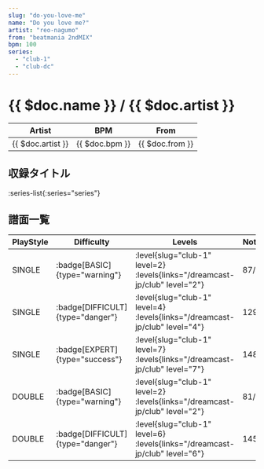 ```yaml
---
slug: "do-you-love-me"
name: "Do you love me?"
artist: "reo-nagumo"
from: "beatmania 2ndMIX"
bpm: 100
series:
  - "club-1"
  - "club-dc"
---
```


# {{ $doc.name }} / {{ $doc.artist }}

|Artist|BPM|From|
|------|---|----|
|{{ $doc.artist }}|{{ $doc.bpm }}|{{ $doc.from }}|

## 収録タイトル

:series-list{:series="series"}

## 譜面一覧

|PlayStyle|Difficulty|Levels|Notes|Movie|
|---------|----------|------|-----|-----|
|SINGLE| :badge[BASIC]{type="warning"}|<div class="field is-grouped is-grouped-multiline"> :level{slug="club-1" level=2}  :levels{links="/dreamcast-jp/club" level="2"}</div>|87/0||
|SINGLE| :badge[DIFFICULT]{type="danger"}|<div class="field is-grouped is-grouped-multiline"> :level{slug="club-1" level=4}  :levels{links="/dreamcast-jp/club" level="4"}</div>|129/0||
|SINGLE| :badge[EXPERT]{type="success"}|<div class="field is-grouped is-grouped-multiline"> :level{slug="club-1" level=7}  :levels{links="/dreamcast-jp/club" level="7"}</div>|148/0||
|DOUBLE| :badge[BASIC]{type="warning"}|<div class="field is-grouped is-grouped-multiline"> :level{slug="club-1" level=2}  :levels{links="/dreamcast-jp/club" level="2"}</div>|81/0||
|DOUBLE| :badge[DIFFICULT]{type="danger"}|<div class="field is-grouped is-grouped-multiline"> :level{slug="club-1" level=6}  :levels{links="/dreamcast-jp/club" level="6"}</div>|145/0||

